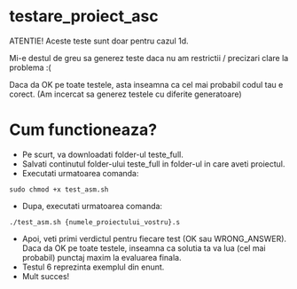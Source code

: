 # testare_proiect_asc

ATENTIE! Aceste teste sunt doar pentru cazul 1d.

Mi-e destul de greu sa generez teste daca nu am restrictii / precizari clare la problema :(

Daca da OK pe toate testele, asta inseamna ca cel mai probabil codul tau e corect. (Am incercat sa generez testele cu diferite generatoare)

# Cum functioneaza?

- Pe scurt, va downloadati folder-ul teste_full. 
- Salvati continutul folder-ului teste_full in folder-ul in care aveti proiectul.
- Executati urmatoarea comanda:
```
sudo chmod +x test_asm.sh
```
- Dupa, executati urmatoarea comanda:
```
./test_asm.sh {numele_proiectului_vostru}.s
```
- Apoi, veti primi verdictul pentru fiecare test (OK sau WRONG_ANSWER). Daca da OK pe toate testele, inseamna ca solutia ta va lua (cel mai probabil) punctaj maxim la evaluarea finala.
- Testul 6 reprezinta exemplul din enunt.
- Mult succes!
